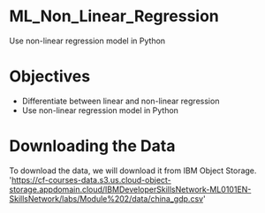 # ML_Non_Linear_Regression
Use non-linear regression model in Python

# Objectives
- Differentiate between linear and non-linear regression
- Use non-linear regression model in Python

# Downloading the Data
To download the data, we will download it from IBM Object Storage. 'https://cf-courses-data.s3.us.cloud-object-storage.appdomain.cloud/IBMDeveloperSkillsNetwork-ML0101EN-SkillsNetwork/labs/Module%202/data/china_gdp.csv'
